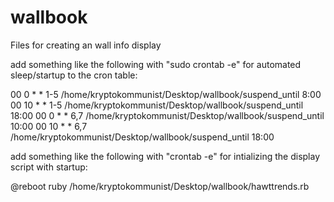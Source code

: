 # wallbook
Files for creating an wall info display

add something like the following with "sudo crontab -e" for automated sleep/startup to the cron table:

00 0  * * 1-5 /home/kryptokommunist/Desktop/wallbook/suspend_until 8:00
00 10 * * 1-5 /home/kryptokommunist/Desktop/wallbook/suspend_until 18:00
00 0  * * 6,7 /home/kryptokommunist/Desktop/wallbook/suspend_until 10:00
00 10 * * 6,7 /home/kryptokommunist/Desktop/wallbook/suspend_until 18:00

add something like the following with "crontab -e" for intializing the display script with startup:

@reboot ruby /home/kryptokommunist/Desktop/wallbook/hawttrends.rb
